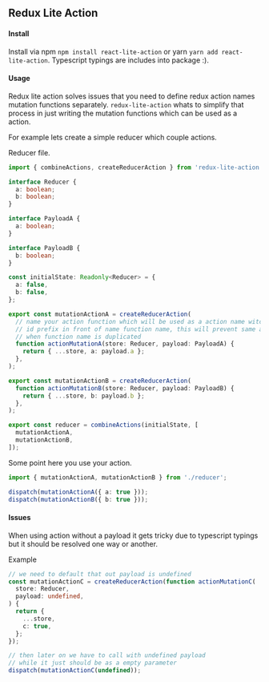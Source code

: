 ## Redux Lite Action

#### Install

Install via npm `npm install react-lite-action` or yarn `yarn add react-lite-action`. 
Typescript typings are includes into package :). 

#### Usage

Redux lite action solves issues that you need to define redux action names mutation functions separately.
`redux-lite-action` whats to simplify that process in just writing the mutation functions which can
be used as a action.

For example lets create a simple reducer which couple actions.

Reducer file.
```typescript
import { combineActions, createReducerAction } from 'redux-lite-action';

interface Reducer {
  a: boolean;
  b: boolean;
}

interface PayloadA {
  a: boolean;
}

interface PayloadB {
  b: boolean;
}

const initialState: Readonly<Reducer> = {
  a: false,
  b: false,
};

export const mutationActionA = createReducerAction(
  // name your action function which will be used as a action name witch 
  // id prefix in front of name function name, this will prevent same action names
  // when function name is duplicated 
  function actionMutationA(store: Reducer, payload: PayloadA) {
    return { ...store, a: payload.a };
  },
);

export const mutationActionB = createReducerAction(
  function actionMutationB(store: Reducer, payload: PayloadB) {
    return { ...store, b: payload.b };
  },
);

export const reducer = combineActions(initialState, [
  mutationActionA,
  mutationActionB,
]);
```

Some point here you use your action.
```typescript
import { mutationActionA, mutationActionB } from './reducer';

dispatch(mutationActionA({ a: true }));
dispatch(mutationActionB({ b: true }));
```

#### Issues

When using action without a payload it gets tricky due to typescript typings but it should be
resolved one way or another.

Example

```typescript
// we need to default that out payload is undefined
const mutationActionC = createReducerAction(function actionMutationC(
  store: Reducer,
  payload: undefined,
) {
  return {
    ...store,
    c: true,
  };
});

// then later on we have to call with undefined payload 
// while it just should be as a empty parameter
dispatch(mutationActionC(undefined));
```
